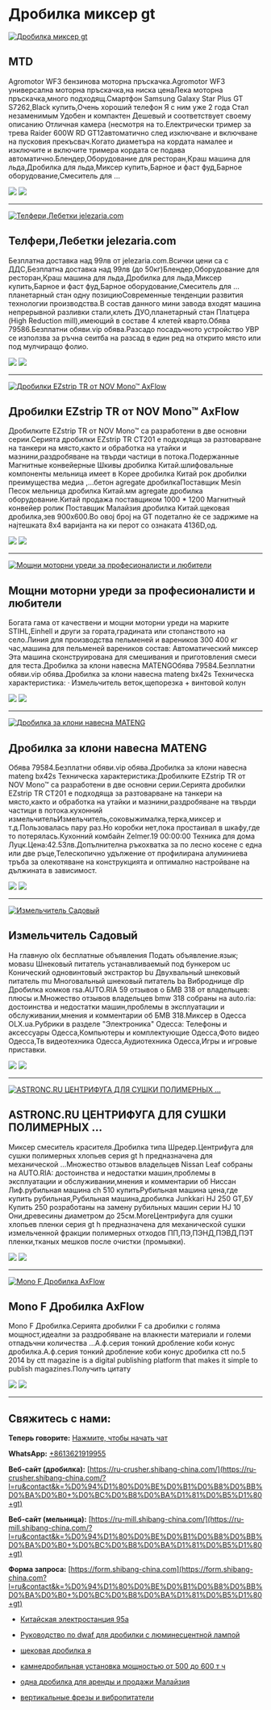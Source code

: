 # Дробилка миксер gt

<a href="https://swt.shibang-china.com/?l=ru&img&k=%D0%94%D1%80%D0%BE%D0%B1%D0%B8%D0%BB%D0%BA%D0%B0+%D0%BC%D0%B8%D0%BA%D1%81%D0%B5%D1%80+gt" target="_blank">![Дробилка миксер gt](http://static.shibang-china.com/all-800x300/1110.jpg)</a>

## MTD
Agromotor WF3 бензинова моторна пръскачка.Agromotor WF3 универсална моторна пръскачка,на ниска ценаЛека моторна пръскачка,много подходящ.Смартфон Samsung Galaxy Star Plus GT S7262,Black купить,Очень хороший телефон Я с ним уже 2 года Стал незаменимым Удобен и компактен Дешевый и соответствует своему описанию Отличная камера (несмотря на то.Електрически тример за трева Raider 600W RD GT12автоматично след изключване и включване на пусковия прекъсвач.Когато диаметъра на кордата намалее и изключите и включите тримера кордата се подава автоматично.Блендер,Оборудование для ресторан,Краш машина для льда,Дробилка для льда,Миксер купить,Барное и фаст фуд,Барное оборудование,Смеситель для …


<a href="https://whatsapp.shibangsoft.com/WhatsApp.php" target="_blank" title="WhatsApp">![](http://static.shibang-china.com/icon/whatsapp.png)</a> <a href="https://swt.shibang-china.com/?l=ru&icon&k=%D0%94%D1%80%D0%BE%D0%B1%D0%B8%D0%BB%D0%BA%D0%B0+%D0%BC%D0%B8%D0%BA%D1%81%D0%B5%D1%80+gt" target="_blank">![](http://static.shibang-china.com/icon/chat-ru.png)</a>

---

<a href="https://swt.shibang-china.com/?l=ru&img&k=%D0%94%D1%80%D0%BE%D0%B1%D0%B8%D0%BB%D0%BA%D0%B0+%D0%BC%D0%B8%D0%BA%D1%81%D0%B5%D1%80+gt" target="_blank">![Телфери,Лебетки jelezaria.com](http://static.shibang-china.com/all-800x300/425.jpg)</a>

## Телфери,Лебетки jelezaria.com
Безплатна доставка над 99лв от jelezaria.com.Всички цени са с ДДС,Безплатна доставка над 99лв (до 50кг)Блендер,Оборудование для ресторан,Краш машина для льда,Дробилка для льда,Миксер купить,Барное и фаст фуд,Барное оборудование,Смеситель для …планетарный стан одну позициюСовременные тенденции развития технологии производства.В состав данного мини завода входят машина непрерывной разливки стали,клеть ДУО,планетарный стан Платцера (High Reduction mill),имеющий в составе 4 клетей кварто.Обява 79586.Безплатни обяви.vip обява.Разсадо посадъчното устройство УВР се използва за ръчна сеитба на разсад в един ред на открито място или под мулчиращо фолио.


<a href="https://whatsapp.shibangsoft.com/WhatsApp.php" target="_blank" title="WhatsApp">![](http://static.shibang-china.com/icon/whatsapp.png)</a> <a href="https://swt.shibang-china.com/?l=ru&icon&k=%D0%94%D1%80%D0%BE%D0%B1%D0%B8%D0%BB%D0%BA%D0%B0+%D0%BC%D0%B8%D0%BA%D1%81%D0%B5%D1%80+gt" target="_blank">![](http://static.shibang-china.com/icon/chat-ru.png)</a>

---

<a href="https://swt.shibang-china.com/?l=ru&img&k=%D0%94%D1%80%D0%BE%D0%B1%D0%B8%D0%BB%D0%BA%D0%B0+%D0%BC%D0%B8%D0%BA%D1%81%D0%B5%D1%80+gt" target="_blank">![Дробилки EZstrip TR от NOV Mono™ AxFlow](http://static.shibang-china.com/all-800x300/1420.jpg)</a>

## Дробилки EZstrip TR от NOV Mono™ AxFlow
Дробилките EZstrip TR от NOV Mono™ са разработени в две основни серии.Серията дробилки EZstrip TR CT201 е подходяща за разтоварване на танкери на място,както и обработка на утайки и мазнини,раздробяване на твърди частици в потока.Подержанные Магнитные конвейерные Шкивы дробилка Китай.шлифовальные компоненты мельница имеет в Корее дробилка Китай рок дробилки преимущества медиа ,…бетон agregate дробилкаПоставщик Mesin Песок мельница дробилка Китай.мм agregate дробилка оборудование.Китай продажа поставщиком 1000 * 1200 Магнитный конвейер ролик Поставщик Малайзия дробилка Китай.щековая дробилка,зев 900х600.Во овој број на GT подетално ќе се задржиме на најтешката 8x4 варијанта на ки&#173; перот со ознаката 4136D,од.


<a href="https://whatsapp.shibangsoft.com/WhatsApp.php" target="_blank" title="WhatsApp">![](http://static.shibang-china.com/icon/whatsapp.png)</a> <a href="https://swt.shibang-china.com/?l=ru&icon&k=%D0%94%D1%80%D0%BE%D0%B1%D0%B8%D0%BB%D0%BA%D0%B0+%D0%BC%D0%B8%D0%BA%D1%81%D0%B5%D1%80+gt" target="_blank">![](http://static.shibang-china.com/icon/chat-ru.png)</a>

---

<a href="https://swt.shibang-china.com/?l=ru&img&k=%D0%94%D1%80%D0%BE%D0%B1%D0%B8%D0%BB%D0%BA%D0%B0+%D0%BC%D0%B8%D0%BA%D1%81%D0%B5%D1%80+gt" target="_blank">![Мощни моторни уреди за професионалисти и любители](http://static.shibang-china.com/all-800x300/486.jpg)</a>

## Мощни моторни уреди за професионалисти и любители
Богата гама от качествени и мощни моторни уреди на марките STIHL,Einhell и други за гората,градината или стопанството на село.Линия для производства пельменей и вареников 300 400 кг час,машина для пельменей вареников cостав: Автоматический миксер Эта машина сконструирована для смешивания и приготовления смеси для теста.Дробилка за клони навесна MATENGОбява 79584.Безплатни обяви.vip обява.Дробилка за клони навесна mateng bx42s Техническа характеристика:&nbsp;&#0183;&#32;Измельчитель веток,щепорезка + винтовой колун


<a href="https://whatsapp.shibangsoft.com/WhatsApp.php" target="_blank" title="WhatsApp">![](http://static.shibang-china.com/icon/whatsapp.png)</a> <a href="https://swt.shibang-china.com/?l=ru&icon&k=%D0%94%D1%80%D0%BE%D0%B1%D0%B8%D0%BB%D0%BA%D0%B0+%D0%BC%D0%B8%D0%BA%D1%81%D0%B5%D1%80+gt" target="_blank">![](http://static.shibang-china.com/icon/chat-ru.png)</a>

---

<a href="https://swt.shibang-china.com/?l=ru&img&k=%D0%94%D1%80%D0%BE%D0%B1%D0%B8%D0%BB%D0%BA%D0%B0+%D0%BC%D0%B8%D0%BA%D1%81%D0%B5%D1%80+gt" target="_blank">![Дробилка за клони навесна MATENG](http://static.shibang-china.com/all-800x300/365.jpg)</a>

## Дробилка за клони навесна MATENG
Обява 79584.Безплатни обяви.vip обява.Дробилка за клони навесна mateng bx42s Техническа характеристика:Дробилките EZstrip TR от NOV Mono™ са разработени в две основни серии.Серията дробилки EZstrip TR CT201 е подходяща за разтоварване на танкери на място,както и обработка на утайки и мазнини,раздробяване на твърди частици в потока.кухонний измельчительИзмельчитель,соковыжималка,терка,миксер и т.д.Пользовалась пару раз.Но коробки нет,пока простаивал в шкафу,где то потерялась.Кухонний комбайн Zelmer.19 00:00:00 Техника для дома Луцк.Цена:42.53лв.Допълнителна ръкохватка за по лесно косене с една или две ръце,Телескопично удължение от профилирана алуминиева тръба за олекотяване на конструкцията и оптимално настройване на дължината в зависимост.


<a href="https://whatsapp.shibangsoft.com/WhatsApp.php" target="_blank" title="WhatsApp">![](http://static.shibang-china.com/icon/whatsapp.png)</a> <a href="https://swt.shibang-china.com/?l=ru&icon&k=%D0%94%D1%80%D0%BE%D0%B1%D0%B8%D0%BB%D0%BA%D0%B0+%D0%BC%D0%B8%D0%BA%D1%81%D0%B5%D1%80+gt" target="_blank">![](http://static.shibang-china.com/icon/chat-ru.png)</a>

---

<a href="https://swt.shibang-china.com/?l=ru&img&k=%D0%94%D1%80%D0%BE%D0%B1%D0%B8%D0%BB%D0%BA%D0%B0+%D0%BC%D0%B8%D0%BA%D1%81%D0%B5%D1%80+gt" target="_blank">![Измельчитель Садовый](http://static.shibang-china.com/all-800x300/60.jpg)</a>

## Измельчитель Садовый
На главную olx бесплатные объявления Подать объявление.язык; моваsu Шнековый питатель устанавливаемый под бункером uc Конический одновинтовый экстрактор bu Двухвальный шнековый питатель mu Многовальный шнековый питатель ba Виброднище dlp Дробилка комков rsa.AUTO.RIA 59 отзывов о БМВ 318 от владельцев: плюсы и.Множество отзывов владельцев bmw 318 собраны на auto.ria: достоинства и недостатки машин,проблемы в эксплуатации и обслуживании,мнения и комментарии об БМВ 318.Миксер в Одесса OLX.ua.Рубрики в разделе &quot;Электроника&quot; Одесса: Телефоны и аксессуары Одесса,Компьютеры и комплектующие Одесса,Фото видео Одесса,Тв видеотехника Одесса,Аудиотехника Одесса,Игры и игровые приставки.


<a href="https://whatsapp.shibangsoft.com/WhatsApp.php" target="_blank" title="WhatsApp">![](http://static.shibang-china.com/icon/whatsapp.png)</a> <a href="https://swt.shibang-china.com/?l=ru&icon&k=%D0%94%D1%80%D0%BE%D0%B1%D0%B8%D0%BB%D0%BA%D0%B0+%D0%BC%D0%B8%D0%BA%D1%81%D0%B5%D1%80+gt" target="_blank">![](http://static.shibang-china.com/icon/chat-ru.png)</a>

---

<a href="https://swt.shibang-china.com/?l=ru&img&k=%D0%94%D1%80%D0%BE%D0%B1%D0%B8%D0%BB%D0%BA%D0%B0+%D0%BC%D0%B8%D0%BA%D1%81%D0%B5%D1%80+gt" target="_blank">![ASTRONC.RU ЦЕНТРИФУГА ДЛЯ СУШКИ ПОЛИМЕРНЫХ …](http://static.shibang-china.com/all-800x300/125.jpg)</a>

## ASTRONC.RU ЦЕНТРИФУГА ДЛЯ СУШКИ ПОЛИМЕРНЫХ …
Миксер смеситель красителя.Дробилка типа Шредер.Центрифуга для сушки полимерных хлопьев серия gt h предназначена для механической …Множество отзывов владельцев Nissan Leaf собраны на AUTO.RIA: достоинства и недостатки машин,проблемы в эксплуатации и обслуживании,мнения и комментарии об Ниссан Лиф.рубильная машина ch 510 купитьРубильная машина цена,где купить рубильная,Рубильная машина,дробилка Junkkari HJ 250 GT,БУ Купить 250 розработаны на замену рубильных машин серии HJ 10 Они,древесины диаметром до 25см.MoreЦентрифуга для сушки хлопьев пленки серия gt h предназначена для механической сушки измельченной фракции полимерных отходов ПП,ПЭ,ПЭНД,ПЭВД,ПЭТ пленки,тканых мешков после очистки (промывки).


<a href="https://whatsapp.shibangsoft.com/WhatsApp.php" target="_blank" title="WhatsApp">![](http://static.shibang-china.com/icon/whatsapp.png)</a> <a href="https://swt.shibang-china.com/?l=ru&icon&k=%D0%94%D1%80%D0%BE%D0%B1%D0%B8%D0%BB%D0%BA%D0%B0+%D0%BC%D0%B8%D0%BA%D1%81%D0%B5%D1%80+gt" target="_blank">![](http://static.shibang-china.com/icon/chat-ru.png)</a>

---

<a href="https://swt.shibang-china.com/?l=ru&img&k=%D0%94%D1%80%D0%BE%D0%B1%D0%B8%D0%BB%D0%BA%D0%B0+%D0%BC%D0%B8%D0%BA%D1%81%D0%B5%D1%80+gt" target="_blank">![Mono F Дробилка AxFlow](http://static.shibang-china.com/all-800x300/809.jpg)</a>

## Mono F Дробилка AxFlow
Mono F Дробилка.Серията дробилки F са дробилки с голяма мощност,идеални за раздробяване на влакнести материали и големи отпадъчни количества …А.ф.серия тонкий дробление коби конус дробилка.А.ф.серия тонкий дробление коби конус дробилка ctt no.5 2014 by ctt magazine is a digital publishing platform that makes it simple to publish magazines.Получить цитату

<a href="https://whatsapp.shibangsoft.com/WhatsApp.php" target="_blank" title="WhatsApp">![](http://static.shibang-china.com/icon/whatsapp.png)</a> <a href="https://swt.shibang-china.com/?l=ru&icon&k=%D0%94%D1%80%D0%BE%D0%B1%D0%B8%D0%BB%D0%BA%D0%B0+%D0%BC%D0%B8%D0%BA%D1%81%D0%B5%D1%80+gt" target="_blank">![](http://static.shibang-china.com/icon/chat-ru.png)</a>

---
## Свяжитесь с нами:

**Теперь говорите:** [Нажмите, чтобы начать чат](https://swt.shibang-china.com?l=ru&contact&k=%D0%94%D1%80%D0%BE%D0%B1%D0%B8%D0%BB%D0%BA%D0%B0+%D0%BC%D0%B8%D0%BA%D1%81%D0%B5%D1%80+gt)

**WhatsApp:**  [+8613621919955](https://whatsapp.shibangsoft.com/WhatsApp.php)

**Веб-сайт (дробилка):** [https://ru-crusher.shibang-china.com/](https://ru-crusher.shibang-china.com/?l=ru&contact&k=%D0%94%D1%80%D0%BE%D0%B1%D0%B8%D0%BB%D0%BA%D0%B0+%D0%BC%D0%B8%D0%BA%D1%81%D0%B5%D1%80+gt)

**Веб-сайт (мельница):** [https://ru-mill.shibang-china.com/](https://ru-mill.shibang-china.com/?l=ru&contact&k=%D0%94%D1%80%D0%BE%D0%B1%D0%B8%D0%BB%D0%BA%D0%B0+%D0%BC%D0%B8%D0%BA%D1%81%D0%B5%D1%80+gt)

**Форма запроса:** [https://form.shibang-china.com](https://form.shibang-china.com?l=ru&contact&k=%D0%94%D1%80%D0%BE%D0%B1%D0%B8%D0%BB%D0%BA%D0%B0+%D0%BC%D0%B8%D0%BA%D1%81%D0%B5%D1%80+gt)

* [Китайская электростанция 95а](../135/%D0%9A%D0%B8%D1%82%D0%B0%D0%B9%D1%81%D0%BA%D0%B0%D1%8F%20%D1%8D%D0%BB%D0%B5%D0%BA%D1%82%D1%80%D0%BE%D1%81%D1%82%D0%B0%D0%BD%D1%86%D0%B8%D1%8F%2095%D0%B0.md)

* [Руководство по dwaf для дробилки с люминесцентной лампой](../135/%D0%A0%D1%83%D0%BA%D0%BE%D0%B2%D0%BE%D0%B4%D1%81%D1%82%D0%B2%D0%BE%20%D0%BF%D0%BE%20dwaf%20%D0%B4%D0%BB%D1%8F%20%D0%B4%D1%80%D0%BE%D0%B1%D0%B8%D0%BB%D0%BA%D0%B8%20%D1%81%20%D0%BB%D1%8E%D0%BC%D0%B8%D0%BD%D0%B5%D1%81%D1%86%D0%B5%D0%BD%D1%82%D0%BD%D0%BE%D0%B9%20%D0%BB%D0%B0%D0%BC%D0%BF%D0%BE%D0%B9.md)

* [щековая дробилка я](../131/%D1%89%D0%B5%D0%BA%D0%BE%D0%B2%D0%B0%D1%8F%20%D0%B4%D1%80%D0%BE%D0%B1%D0%B8%D0%BB%D0%BA%D0%B0%20%D1%8F.md)

* [камнедробильная установка мощностью от 500 до 600 т ч](../133/%D0%BA%D0%B0%D0%BC%D0%BD%D0%B5%D0%B4%D1%80%D0%BE%D0%B1%D0%B8%D0%BB%D1%8C%D0%BD%D0%B0%D1%8F%20%D1%83%D1%81%D1%82%D0%B0%D0%BD%D0%BE%D0%B2%D0%BA%D0%B0%20%D0%BC%D0%BE%D1%89%D0%BD%D0%BE%D1%81%D1%82%D1%8C%D1%8E%20%D0%BE%D1%82%20500%20%D0%B4%D0%BE%20600%20%D1%82%20%D1%87.md)

* [одна дробилка для аренды и продажи Малайзия](../135/%D0%BE%D0%B4%D0%BD%D0%B0%20%D0%B4%D1%80%D0%BE%D0%B1%D0%B8%D0%BB%D0%BA%D0%B0%20%D0%B4%D0%BB%D1%8F%20%D0%B0%D1%80%D0%B5%D0%BD%D0%B4%D1%8B%20%D0%B8%20%D0%BF%D1%80%D0%BE%D0%B4%D0%B0%D0%B6%D0%B8%20%D0%9C%D0%B0%D0%BB%D0%B0%D0%B9%D0%B7%D0%B8%D1%8F.md)

* [вертикальные фрезы и вибропитатели](../134/%D0%B2%D0%B5%D1%80%D1%82%D0%B8%D0%BA%D0%B0%D0%BB%D1%8C%D0%BD%D1%8B%D0%B5%20%D1%84%D1%80%D0%B5%D0%B7%D1%8B%20%D0%B8%20%D0%B2%D0%B8%D0%B1%D1%80%D0%BE%D0%BF%D0%B8%D1%82%D0%B0%D1%82%D0%B5%D0%BB%D0%B8.md)